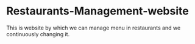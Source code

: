 # Restaurants-Management-website
This is website by which we can manage menu in restaurants and we continuously changing it.
